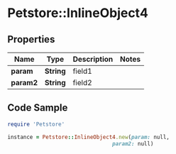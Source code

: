 # Petstore::InlineObject4

## Properties

Name | Type | Description | Notes
------------ | ------------- | ------------- | -------------
**param** | **String** | field1 | 
**param2** | **String** | field2 | 

## Code Sample

```ruby
require 'Petstore'

instance = Petstore::InlineObject4.new(param: null,
                                 param2: null)
```


